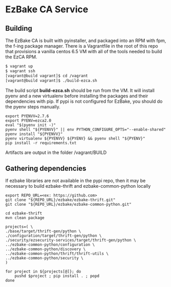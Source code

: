 # EzBake CA Service

## Building
The EzBake CA is built with pyinstaller, and packaged into an RPM with fpm, the f-ing package manager. There is a
Vagrantfile in the root of this repo that provisions a vanilla centos 6.5 VM with all of the tools needed to build the
EzCA RPM.

```bash
$ vagrant up
$ vagrant ssh
[vagrant@build vagrant]$ cd /vagrant
[vagrant@build vagrant]$ ./build-ezca.sh
```

The build script __build-ezca.sh__ should be run from the VM. It will install pyenv and a new virtualenv before installing
the packages and their dependencies with pip. If pypi is not configured for EzBake, you should do the pyenv steps manually.

```
export PYENVV=2.7.6
export PYENV=ezca2.0
eval "$(pyenv init -)"
pyenv shell "${PYENVV}" || env PYTHON_CONFIGURE_OPTS="--enable-shared" pyenv install "${PYENVV}"
pyenv virtualenv ${PYENVV} ${PYENV} && pyenv shell "${PYENV}"
pip install -r requirements.txt

```

Artifacts are output in the folder /vagrant/BUILD

## Gathering dependencies

If ezbake libraries are not available in the pypi repo, then it may be necessary to build ezbake-thrift and ezbake-common-python locally

```
export REPO_URL=<ex: https://github.com>
git clone "${REPO_URL}/ezbake/ezbake-thrift.git"
git clone "${REPO_URL}/ezbake/ezbake-common-python.git"

cd ezbake-thrift
mvn clean package

projects=( \
./base/target/thrift-gen/python \
./configuration/target/thrift-gen/python \
./security/ezsecurity-services/target/thrift-gen/python \
../ezbake-common-python/configuration \
../ezbake-common-python/discovery \
../ezbake-common-python/thrift/thrift-utils \
../ezbake-common-python/security \
)

for project in ${projects[@]}; do
    pushd $project ; pip install . ; popd
done
```

